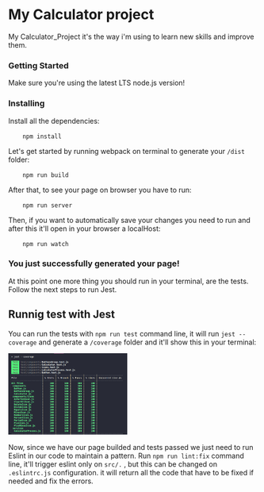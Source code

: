 # My Calculator project

My Calculator_Project it's the way i'm using to learn new skills and improve them.

### Getting Started

Make sure you're using the latest LTS node.js version!

### Installing

Install all the dependencies:

```
    npm install
```
Let's get started by running webpack on terminal to generate your `/dist` folder:

```
    npm run build
```
After that, to see your page on browser you have to run:

```
    npm run server
```
Then, if you want to automatically save your changes you need to run and after this it'll open in your browser a localHost:

```
    npm run watch
```

### You just successfully generated your page!

At this point one more thing you should run in your terminal, are the tests. Follow the next steps to run Jest.

## Runnig test with Jest
You can run the tests with `npm run test` command line, it will run `jest --coverage` and generate a `/coverage` folder and it'll show this in your terminal:

<img src="src/assets/images/show_test_pass.png" width="240">

Now, since we have our page builded and tests passed we just need to run Eslint in our code to maintain a pattern.
Run `npm run lint:fix` command line, it'll trigger eslint only on `src/.` , but this can be changed on `.eslintrc.js` configuration.
it will return all the code that have to be fixed if needed and fix the errors.
